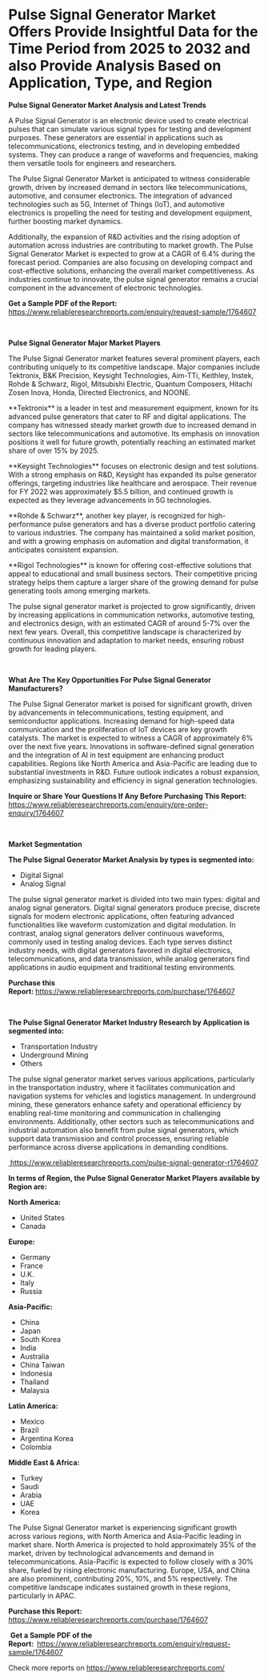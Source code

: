 <p><h1>Pulse Signal Generator Market Offers Provide Insightful Data for the Time Period from 2025 to 2032 and also Provide Analysis Based on Application, Type, and Region</h1></p><p><strong>Pulse Signal Generator Market Analysis and Latest Trends</strong></p>
<p><p>A Pulse Signal Generator is an electronic device used to create electrical pulses that can simulate various signal types for testing and development purposes. These generators are essential in applications such as telecommunications, electronics testing, and in developing embedded systems. They can produce a range of waveforms and frequencies, making them versatile tools for engineers and researchers.</p><p>The Pulse Signal Generator Market is anticipated to witness considerable growth, driven by increased demand in sectors like telecommunications, automotive, and consumer electronics. The integration of advanced technologies such as 5G, Internet of Things (IoT), and automotive electronics is propelling the need for testing and development equipment, further boosting market dynamics. </p><p>Additionally, the expansion of R&D activities and the rising adoption of automation across industries are contributing to market growth. The Pulse Signal Generator Market is expected to grow at a CAGR of 6.4% during the forecast period. Companies are also focusing on developing compact and cost-effective solutions, enhancing the overall market competitiveness. As industries continue to innovate, the pulse signal generator remains a crucial component in the advancement of electronic technologies.</p></p>
<p><strong>Get a Sample PDF of the Report:&nbsp;</strong> <a href="https://www.reliableresearchreports.com/enquiry/request-sample/1764607?utm_campaign=3027&utm_medium=2&utm_source=Github&utm_content=ia&utm_term=06042025&utm_id=pulse-signal-generator">https://www.reliableresearchreports.com/enquiry/request-sample/1764607</a></p>
<p>&nbsp;</p>
<p><strong>Pulse Signal Generator Major Market Players</strong></p>
<p><p>The Pulse Signal Generator market features several prominent players, each contributing uniquely to its competitive landscape. Major companies include Tektronix, B&K Precision, Keysight Technologies, Aim-TTi, Keithley, Instek, Rohde & Schwarz, Rigol, Mitsubishi Electric, Quantum Composers, Hitachi Zosen Inova, Honda, Directed Electronics, and NOONE.</p><p>**Tektronix** is a leader in test and measurement equipment, known for its advanced pulse generators that cater to RF and digital applications. The company has witnessed steady market growth due to increased demand in sectors like telecommunications and automotive. Its emphasis on innovation positions it well for future growth, potentially reaching an estimated market share of over 15% by 2025.</p><p>**Keysight Technologies** focuses on electronic design and test solutions. With a strong emphasis on R&D, Keysight has expanded its pulse generator offerings, targeting industries like healthcare and aerospace. Their revenue for FY 2022 was approximately $5.5 billion, and continued growth is expected as they leverage advancements in 5G technologies.</p><p>**Rohde & Schwarz**, another key player, is recognized for high-performance pulse generators and has a diverse product portfolio catering to various industries. The company has maintained a solid market position, and with a growing emphasis on automation and digital transformation, it anticipates consistent expansion.</p><p>**Rigol Technologies** is known for offering cost-effective solutions that appeal to educational and small business sectors. Their competitive pricing strategy helps them capture a larger share of the growing demand for pulse generating tools among emerging markets.</p><p>The pulse signal generator market is projected to grow significantly, driven by increasing applications in communication networks, automotive testing, and electronics design, with an estimated CAGR of around 5-7% over the next few years. Overall, this competitive landscape is characterized by continuous innovation and adaptation to market needs, ensuring robust growth for leading players.</p></p>
<p>&nbsp;</p>
<p><strong>What Are The Key Opportunities For Pulse Signal Generator Manufacturers?</strong></p>
<p><p>The Pulse Signal Generator market is poised for significant growth, driven by advancements in telecommunications, testing equipment, and semiconductor applications. Increasing demand for high-speed data communication and the proliferation of IoT devices are key growth catalysts. The market is expected to witness a CAGR of approximately 6% over the next five years. Innovations in software-defined signal generation and the integration of AI in test equipment are enhancing product capabilities. Regions like North America and Asia-Pacific are leading due to substantial investments in R&D. Future outlook indicates a robust expansion, emphasizing sustainability and efficiency in signal generation technologies.</p></p>
<p><strong>Inquire or Share Your Questions If Any Before Purchasing This Report:</strong> <a href="https://www.reliableresearchreports.com/enquiry/pre-order-enquiry/1764607?utm_campaign=3027&utm_medium=2&utm_source=Github&utm_content=ia&utm_term=06042025&utm_id=pulse-signal-generator">https://www.reliableresearchreports.com/enquiry/pre-order-enquiry/1764607</a></p>
<p>&nbsp;</p>
<p><strong>Market Segmentation</strong></p>
<p><strong>The Pulse Signal Generator Market Analysis by types is segmented into:</strong></p>
<p><ul><li>Digital Signal</li><li>Analog Signal</li></ul></p>
<p><p>The pulse signal generator market is divided into two main types: digital and analog signal generators. Digital signal generators produce precise, discrete signals for modern electronic applications, often featuring advanced functionalities like waveform customization and digital modulation. In contrast, analog signal generators deliver continuous waveforms, commonly used in testing analog devices. Each type serves distinct industry needs, with digital generators favored in digital electronics, telecommunications, and data transmission, while analog generators find applications in audio equipment and traditional testing environments.</p></p>
<p><strong>Purchase this Report:&nbsp;</strong><a href="https://www.reliableresearchreports.com/purchase/1764607?utm_campaign=3027&utm_medium=2&utm_source=Github&utm_content=ia&utm_term=06042025&utm_id=pulse-signal-generator">https://www.reliableresearchreports.com/purchase/1764607</a></p>
<p>&nbsp;</p>
<p><strong>The Pulse Signal Generator Market Industry Research by Application is segmented into:</strong></p>
<p><ul><li>Transportation Industry</li><li>Underground Mining</li><li>Others</li></ul></p>
<p><p>The pulse signal generator market serves various applications, particularly in the transportation industry, where it facilitates communication and navigation systems for vehicles and logistics management. In underground mining, these generators enhance safety and operational efficiency by enabling real-time monitoring and communication in challenging environments. Additionally, other sectors such as telecommunications and industrial automation also benefit from pulse signal generators, which support data transmission and control processes, ensuring reliable performance across diverse applications in demanding conditions.</p></p>
<p><a href="https://www.reliableresearchreports.com/pulse-signal-generator-r1764607?utm_campaign=3027&utm_medium=2&utm_source=Github&utm_content=ia&utm_term=06042025&utm_id=pulse-signal-generator">&nbsp;https://www.reliableresearchreports.com/pulse-signal-generator-r1764607</a></p>
<p><strong>In terms of Region, the Pulse Signal Generator Market Players available by Region are:</strong></p>
<p>
    <p> <strong> North America: </strong>
        <ul>
            <li>United States</li>
            <li>Canada</li>
        </ul>
        </p> 
    <p> <strong> Europe: </strong>
        <ul>
            <li>Germany</li>
            <li>France</li>
            <li>U.K.</li>
            <li>Italy</li>
            <li>Russia</li>
        </ul>
        </p> 
    <p> <strong> Asia-Pacific: </strong>
        <ul>
            <li>China</li>
            <li>Japan</li>
            <li>South Korea</li>
            <li>India</li>
            <li>Australia</li>
            <li>China Taiwan</li>
            <li>Indonesia</li>
            <li>Thailand</li>
            <li>Malaysia</li>
        </ul>
        </p> 
    <p> <strong> Latin America: </strong>
        <ul>
            <li>Mexico</li>
            <li>Brazil</li>
            <li>Argentina Korea</li>
            <li>Colombia</li>
        </ul>
        </p> 
    <p> <strong> Middle East & Africa: </strong>
        <ul>
            <li>Turkey</li>
            <li>Saudi</li>
            <li>Arabia</li>
            <li>UAE</li>
            <li>Korea</li>
        </ul>
    </p>
    </p>
<p><p>The Pulse Signal Generator market is experiencing significant growth across various regions, with North America and Asia-Pacific leading in market share. North America is projected to hold approximately 35% of the market, driven by technological advancements and demand in telecommunications. Asia-Pacific is expected to follow closely with a 30% share, fueled by rising electronic manufacturing. Europe, USA, and China are also prominent, contributing 20%, 10%, and 5% respectively. The competitive landscape indicates sustained growth in these regions, particularly in APAC.</p></p>
<p><strong>Purchase this Report: </strong><a href="https://www.reliableresearchreports.com/purchase/1764607?utm_campaign=3027&utm_medium=2&utm_source=Github&utm_content=ia&utm_term=06042025&utm_id=pulse-signal-generator">https://www.reliableresearchreports.com/purchase/1764607</a></p>
<p>&nbsp;<strong>Get a Sample PDF of the Report:&nbsp;&nbsp;</strong><a href="https://www.reliableresearchreports.com/enquiry/request-sample/1764607?utm_campaign=3027&utm_medium=2&utm_source=Github&utm_content=ia&utm_term=06042025&utm_id=pulse-signal-generator">https://www.reliableresearchreports.com/enquiry/request-sample/1764607</a></p>
<p><strong></strong></p>
<p>Check more reports on <a href="https://www.reliableresearchreports.com/?utm_campaign=3027&utm_medium=2&utm_source=Github&utm_content=ia&utm_term=06042025&utm_id=pulse-signal-generator">https://www.reliableresearchreports.com/</a></p>